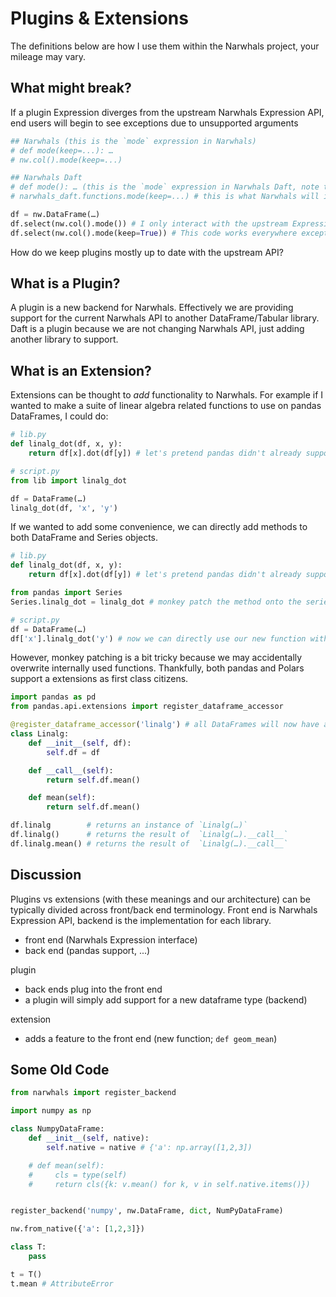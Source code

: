 # Plugins & Extensions

The definitions below are how I use them within the Narwhals project, your mileage may vary.

## What might break?

If a plugin Expression diverges from the upstream Narwhals Expression API,
end users will begin to see exceptions due to unsupported arguments

```python
## Narwhals (this is the `mode` expression in Narwhals)
# def mode(keep=...): …
# nw.col().mode(keep=...)

## Narwhals Daft
# def mode(): … (this is the `mode` expression in Narwhals Daft, note the difference in signature)
# narwhals_daft.functions.mode(keep=...) # this is what Narwhals will internally call

df = nw.DataFrame(…)
df.select(nw.col().mode()) # I only interact with the upstream Expression interface; this code probably works
df.select(nw.col().mode(keep=True)) # This code works everywhere except for Daft; at Run time
```

How do we keep plugins mostly up to date with the upstream API?

## What is a Plugin?

A plugin is a new backend for Narwhals. Effectively we are providing support for the current
Narwhals API to another DataFrame/Tabular library. Daft is a plugin because we are not changing
Narwhals API, just adding another library to support.

## What is an Extension?

Extensions can be thought to *add* functionality to Narwhals.
For example if I wanted to make a suite of linear algebra related
functions to use on pandas DataFrames, I could do:


```python
# lib.py
def linalg_dot(df, x, y):
    return df[x].dot(df[y]) # let's pretend pandas didn't already support dot products

# script.py
from lib import linalg_dot

df = DataFrame(…)
linalg_dot(df, 'x', 'y')
```

If we wanted to add some convenience, we can directly
add methods to both DataFrame and Series objects.

```python
# lib.py
def linalg_dot(df, x, y):
    return df[x].dot(df[y]) # let's pretend pandas didn't already support dot products

from pandas import Series
Series.linalg_dot = linalg_dot # monkey patch the method onto the series; turn this into a bound method for automatic `self`

# script.py
df = DataFrame(…)
df['x'].linalg_dot('y') # now we can directly use our new function without needing to import it; *convenient*.
```

However, monkey patching is a bit tricky because we may accidentally overwrite internally used functions.
Thankfully, both pandas and Polars support a extensions as first class citizens.

```python
import pandas as pd
from pandas.api.extensions import register_dataframe_accessor

@register_dataframe_accessor('linalg') # all DataFrames will now have a `.linalg` namespace
class Linalg:
    def __init__(self, df):
        self.df = df

    def __call__(self):
        return self.df.mean()

    def mean(self):
        return self.df.mean()

df.linalg        # returns an instance of `Linalg(…)`
df.linalg()      # returns the result of  `Linalg(…).__call__`
df.linalg.mean() # returns the result of  `Linalg(…).__call__`
```

## Discussion

Plugins vs extensions (with these meanings and our architecture) can be typically
divided across front/back end terminology. Front end is Narwhals Expression API, backend
is the implementation for each library.

- front end (Narwhals Expression interface)
- back end (pandas support, ...)

plugin
- back ends plug into the front end
- a plugin will simply add support for a new dataframe type (backend)

extension
- adds a feature to the front end (new function; `def geom_mean`)

## Some Old Code

```python
from narwhals import register_backend

import numpy as np

class NumpyDataFrame:
    def __init__(self, native):
        self.native = native # {'a': np.array([1,2,3])

    # def mean(self):
    #     cls = type(self)
    #     return cls({k: v.mean() for k, v in self.native.items()})


register_backend('numpy', nw.DataFrame, dict, NumPyDataFrame)

nw.from_native({'a': [1,2,3]})

```

```python
class T:
    pass

t = T()
t.mean # AttributeError
```
